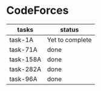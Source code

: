 # CodeForces
| tasks | status |
| ---------------- | ---------------- |
| task-1A | Yet to complete |
| task-71A | done |
| task-158A | done |
| task-282A | done |
| task-96A | done |
